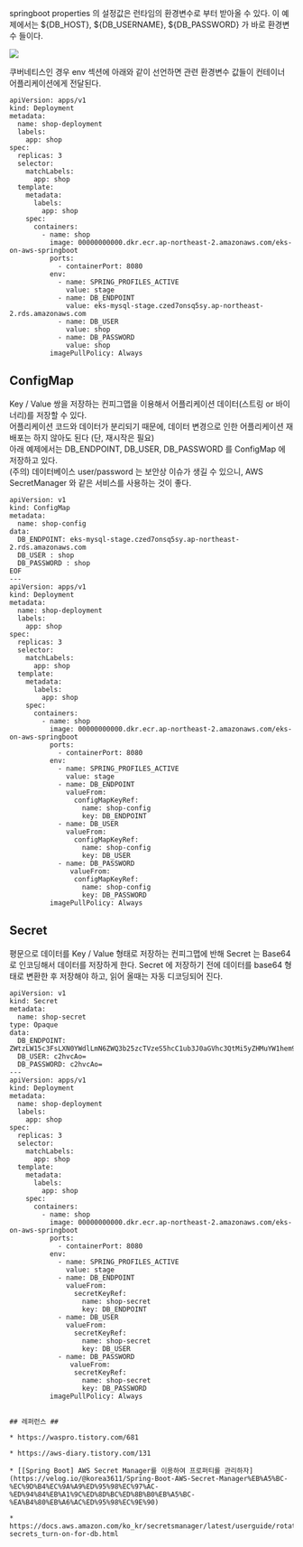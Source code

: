 
springboot properties 의 설정값은 런타임의 환경변수로 부터 받아올 수 있다. 이 예제에서는 ${DB_HOST}, ${DB_USERNAME}, ${DB_PASSWORD} 가 바로 환경변수 들이다.

![](https://github.com/gnosia93/eks-on-aws/blob/main/images/springboot-env-db.png)

쿠버네티스인 경우 env 섹션에 아래와 같이 선언하면 관련 환경변수 값들이 컨테이너 어플리케이션에게 전달된다. 
```
apiVersion: apps/v1
kind: Deployment
metadata:
  name: shop-deployment
  labels:
    app: shop
spec:
  replicas: 3
  selector:
    matchLabels:
      app: shop
  template:
    metadata:
      labels:
        app: shop
    spec:
      containers:
        - name: shop
          image: 00000000000.dkr.ecr.ap-northeast-2.amazonaws.com/eks-on-aws-springboot
          ports:
            - containerPort: 8080
          env:
            - name: SPRING_PROFILES_ACTIVE
              value: stage
            - name: DB_ENDPOINT
              value: eks-mysql-stage.czed7onsq5sy.ap-northeast-2.rds.amazonaws.com
            - name: DB_USER
              value: shop
            - name: DB_PASSWORD
              value: shop
          imagePullPolicy: Always
```

## ConfigMap ##
Key / Value 쌍을 저장하는 컨피그맵을 이용해서 어플리케이션 데이터(스트링 or 바이너리)를 저장할 수 있다.  
어플리케이션 코드와 데이터가 분리되기 때문에, 데이터 변경으로 인한 어플리케이션 재배포는 하지 않아도 된다 (단, 재시작은 필요)  
아래 예제에서는 DB_ENDPOINT, DB_USER, DB_PASSWORD 를 ConfigMap 에 저장하고 있다.     
(주의) 데이터베이스 user/password 는 보안상 이슈가 생길 수 있으니, AWS SecretManager 와 같은 서비스를 사용하는 것이 좋다.
```
apiVersion: v1
kind: ConfigMap
metadata:
  name: shop-config
data:
  DB_ENDPOINT: eks-mysql-stage.czed7onsq5sy.ap-northeast-2.rds.amazonaws.com
  DB_USER : shop
  DB_PASSWORD : shop
EOF
---
apiVersion: apps/v1
kind: Deployment
metadata:
  name: shop-deployment
  labels:
    app: shop
spec:
  replicas: 3
  selector:
    matchLabels:
      app: shop
  template:
    metadata:
      labels:
        app: shop
    spec:
      containers:
        - name: shop
          image: 00000000000.dkr.ecr.ap-northeast-2.amazonaws.com/eks-on-aws-springboot
          ports:
            - containerPort: 8080
          env:
            - name: SPRING_PROFILES_ACTIVE
              value: stage
            - name: DB_ENDPOINT
              valueFrom:
                configMapKeyRef:
                  name: shop-config
                  key: DB_ENDPOINT
            - name: DB_USER
              valueFrom:
                configMapKeyRef:
                  name: shop-config
                  key: DB_USER
            - name: DB_PASSWORD
               valueFrom:
                configMapKeyRef:
                  name: shop-config
                  key: DB_PASSWORD
          imagePullPolicy: Always
```

## Secret ##
평문으로 데이터를 Key / Value 형태로 저장하는 컨피그맵에 반해 Secret 는 Base64 로 인코딩해서 데이터를 저장하게 한다.
Secret 에 저장하기 전에 데이터를 base64 형태로 변환한 후 저장해야 하고, 읽어 올때는 자동 디코딩되어 진다.

```
apiVersion: v1
kind: Secret
metadata:
  name: shop-secret
type: Opaque
data:
  DB_ENDPOINT: ZWtzLW15c3FsLXN0YWdlLmN6ZWQ3b25zcTVzeS5hcC1ub3J0aGVhc3QtMi5yZHMuYW1hem9uYXdzLmNvbQo=
  DB_USER: c2hvcAo=
  DB_PASSWORD: c2hvcAo=
---
apiVersion: apps/v1
kind: Deployment
metadata:
  name: shop-deployment
  labels:
    app: shop
spec:
  replicas: 3
  selector:
    matchLabels:
      app: shop
  template:
    metadata:
      labels:
        app: shop
    spec:
      containers:
        - name: shop
          image: 00000000000.dkr.ecr.ap-northeast-2.amazonaws.com/eks-on-aws-springboot
          ports:
            - containerPort: 8080
          env:
            - name: SPRING_PROFILES_ACTIVE
              value: stage
            - name: DB_ENDPOINT
              valueFrom:
                secretKeyRef:
                  name: shop-secret
                  key: DB_ENDPOINT
            - name: DB_USER
              valueFrom:
                secretKeyRef:
                  name: shop-secret
                  key: DB_USER
            - name: DB_PASSWORD
               valueFrom:
                secretKeyRef:
                  name: shop-secret
                  key: DB_PASSWORD
          imagePullPolicy: Always


## 레퍼런스 ##

* https://waspro.tistory.com/681

* https://aws-diary.tistory.com/131

* [[Spring Boot] AWS Secret Manager를 이용하여 프로퍼티를 관리하자](https://velog.io/@korea3611/Spring-Boot-AWS-Secret-Manager%EB%A5%BC-%EC%9D%B4%EC%9A%A9%ED%95%98%EC%97%AC-%ED%94%84%EB%A1%9C%ED%8D%BC%ED%8B%B0%EB%A5%BC-%EA%B4%80%EB%A6%AC%ED%95%98%EC%9E%90)

* https://docs.aws.amazon.com/ko_kr/secretsmanager/latest/userguide/rotate-secrets_turn-on-for-db.html
